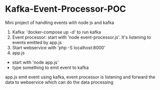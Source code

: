 # Kafka-Event-Processor-POC
Mini project of handling events with node js and kafka


1. Kafka: 'docker-compose up -d' to run kafka
2. Event processor: start with 'node event-processor.js'. It's listening to events emitted by app.js
3. Start webservice with 'php -S localhost:8000'
4. app.js
- start with 'node app.js'
- type something to emit event to kafka

app.js emit event using kafka, event processor is listening and forward the data to webservice which can do
the data processing 